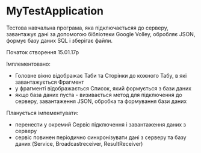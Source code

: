 # MyTestApplication
Тестова навчальна програма, яка підключаєтьсяя до серверу, завантажує дані за допомогою бібліотеки Google Volley,
обробляє JSON, формує базу даних SQL і зберігає файли.

Початок створення 15.01.17р

Імплементовано:
- Головне вікно відображає Таби та Сторінки до кожного Табу, в які завантажується Фрагмент
- у фрагменті відображається Список, який формується з бази даних
- якщо база даних пуста - визивається метод для підключення до серверу, завантаження JSON, обробка
 та формування бази даних


Планується імпементувати:
- перенести у окремий Сервіс підключення і завантаження даних з серверу
- сервіс повинен періодично синхронізувати дані з серверу та базу даних
(Service, Broadcastreceiver, ResultReceiver)
